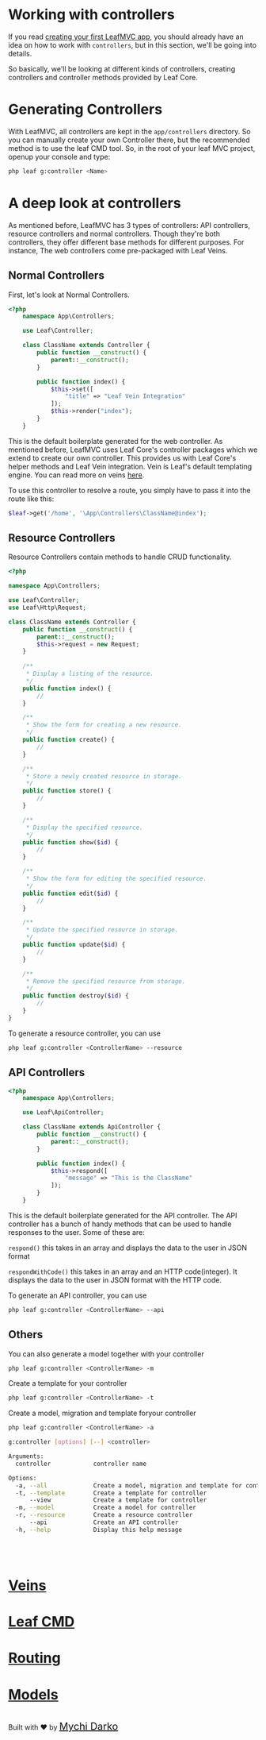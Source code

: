 # Working with controllers

If you read [creating your first LeafMVC app](/first-app/), you should already have an idea on how to work with `controllers`, but in this section, we'll be going into details.

So basically, we'll be looking at different kinds of controllers, creating controllers and controller methods provided by Leaf Core.

# Generating Controllers

With LeafMVC, all controllers are kept in the `app/controllers` directory. So you can manually create your own Controller there, but the recommended method is to use the leaf CMD tool. So, in the root of your leaf MVC project, openup your console and type:
```bash
php leaf g:controller <Name>
```

# A deep look at controllers

As mentioned before, LeafMVC has 3 types of controllers: API controllers, resource controllers and normal controllers. Though they're both controllers,  they offer different base methods for different purposes. For instance, The web controllers come pre-packaged with Leaf Veins.

## Normal Controllers

First, let's look at Normal Controllers.
```php
<?php
    namespace App\Controllers;

    use Leaf\Controller;

    class ClassName extends Controller {
        public function __construct() {
            parent::__construct();
        }

        public function index() {
            $this->set([
                "title" => "Leaf Vein Integration"
            ]);
            $this->render("index");
        }
    }
```
This is the default boilerplate generated for the web controller. As mentioned before, LeafMVC uses Leaf Core's controller packages which we extend to create our own controller. This provides us with Leaf Core's helper methods and Leaf Vein integration. Vein is Leaf's  default templating engine. You can read more on veins [here](/veins/).


To use this controller to resolve a route, you simply have to pass it into the route like this:

```php
$leaf->get('/home', '\App\Controllers\ClassName@index');
```

## Resource Controllers

Resource Controllers contain methods to handle CRUD functionality.

```php
<?php

namespace App\Controllers;

use Leaf\Controller;
use Leaf\Http\Request;

class ClassName extends Controller {
    public function __construct() {
        parent::__construct();
        $this->request = new Request;
    }
    
    /**
     * Display a listing of the resource.
     */
    public function index() {
        //
    }

    /**
     * Show the form for creating a new resource.
     */
    public function create() {
        //
    }

    /**
     * Store a newly created resource in storage.
     */
    public function store() {
        //
    }

    /**
     * Display the specified resource.
     */
    public function show($id) {
        //
    }

    /**
     * Show the form for editing the specified resource.
     */
    public function edit($id) {
        //
    }

    /**
     * Update the specified resource in storage.
     */
    public function update($id) {
        //
    }

    /**
     * Remove the specified resource from storage.
     */
    public function destroy($id) {
        //
    }
}
```

To generate a resource controller, you can use

```bash
php leaf g:controller <ControllerName> --resource
```

## API Controllers

```php
<?php
    namespace App\Controllers;

    use Leaf\ApiController;

    class ClassName extends ApiController {
        public function __construct() {
            parent::__construct();
        }

        public function index() {
            $this->respond([
				"message" => "This is the ClassName"
			]);
        }
    }
```
This is the default boilerplate generated for the API controller. The API controller has a bunch of handy methods that can be used to handle responses to the user. Some of these are:


`respond()` this takes in an array and displays the data to the user in JSON format


`respondWithCode()` this takes in an array and an HTTP code(integer). It displays the data to the user in JSON format with the HTTP code.

To generate an API controller, you can use
```bash
php leaf g:controller <ControllerName> --api
```

## Others
You can also generate a model together with your controller
```bash
php leaf g:controller <ControllerName> -m
```

Create a template for your controller
```bash
php leaf g:controller <ControllerName> -t
```

Create a model, migration and template foryour  controller
```bash
php leaf g:controller <ControllerName> -a
```


```bash 
g:controller [options] [--] <controller>

Arguments:
  controller            controller name

Options:
  -a, --all             Create a model, migration and template for controller
  -t, --template        Create a template for controller
      --view            Create a template for controller
  -m, --model           Create a model for controller
  -r, --resource        Create a resource controller
      --api             Create an API controller
  -h, --help            Display this help message
```
<br>
<br>

# <a href="#/veins/">Veins</a>
# <a href="#/cmd/">Leaf CMD</a>
# <a href="#/routing/">Routing</a>
# <a href="#/models/">Models</a>

<br>
Built with ❤ by <a href="https://mychi.netlify.app" style="font-size: 20px; color: #111;" target="_blank">Mychi Darko</a>
